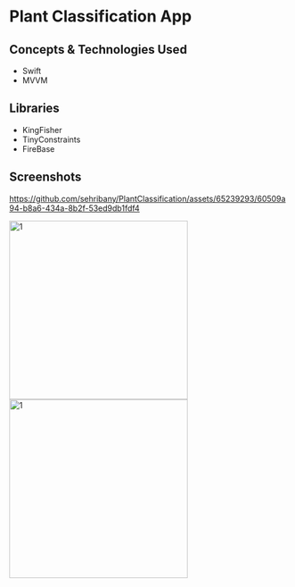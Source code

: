 # Plant Classification App

## Concepts & Technologies Used
- Swift
- MVVM

## Libraries
- KingFisher
- TinyConstraints
- FireBase

## Screenshots

https://github.com/sehribany/PlantClassification/assets/65239293/60509a94-b8a6-434a-8b2f-53ed9db1fdf4

<img width="320" alt="1" src="https://github.com/sehribany/PlantClassification/assets/65239293/5a712399-9756-4252-9559-27fa77a98353"> 
<img width="320" alt="1" src="https://github.com/sehribany/PlantClassification/assets/65239293/1ac5f5cf-a185-45a9-8a17-b70a881cc02c"> 


